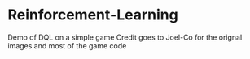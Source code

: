 # Reinforcement-Learning
Demo of DQL on a simple game
Credit goes to 
Joel-Co for the orignal images and most of the game code
